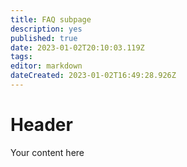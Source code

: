 ```yaml
---
title: FAQ subpage
description: yes
published: true
date: 2023-01-02T20:10:03.119Z
tags: 
editor: markdown
dateCreated: 2023-01-02T16:49:28.926Z
---
```


# Header
Your content here